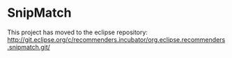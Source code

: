 SnipMatch
=========

This project has moved to the eclipse repository:
http://git.eclipse.org/c/recommenders.incubator/org.eclipse.recommenders.snipmatch.git/
